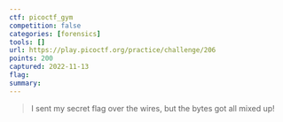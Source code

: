 ```yaml
---
ctf: picoctf_gym
competition: false
categories: [forensics]
tools: []
url: https://play.picoctf.org/practice/challenge/206
points: 200
captured: 2022-11-13
flag: 
summary: 
---
```


> I sent my secret flag over the wires, but the bytes got all mixed up!
